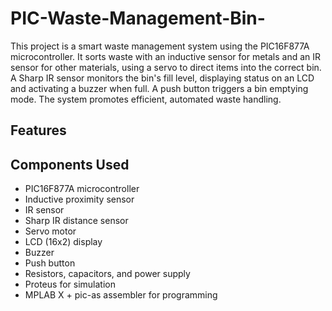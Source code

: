 # PIC-Waste-Management-Bin-
This project is a smart waste management system using the PIC16F877A microcontroller. It sorts waste with an inductive sensor for metals and an IR sensor for other materials, using a servo to direct items into the correct bin. A Sharp IR sensor monitors the bin's fill level, displaying status on an LCD and activating a buzzer when full. A push button triggers a bin emptying mode. The system promotes efficient, automated waste handling.


## Features


## Components Used

- PIC16F877A microcontroller
- Inductive proximity sensor
- IR sensor
- Sharp IR distance sensor
- Servo motor
- LCD (16x2) display
- Buzzer
- Push button
- Resistors, capacitors, and power supply
- Proteus for simulation
- MPLAB X + pic-as assembler for programming
